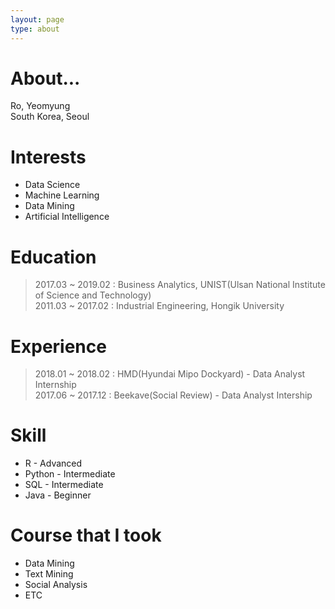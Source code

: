 ```yaml
---
layout: page
type: about
---
```


# About...
Ro, Yeomyung  
South Korea, Seoul

# Interests
* Data Science
* Machine Learning
* Data Mining
* Artificial Intelligence

# Education
> 2017.03 ~ 2019.02 : Business Analytics, UNIST(Ulsan National Institute of Science and Technology)  
  2011.03 ~ 2017.02 : Industrial Engineering, Hongik University

# Experience
> 2018.01 ~ 2018.02 : HMD(Hyundai Mipo Dockyard) - Data Analyst Internship  
  2017.06 ~ 2017.12 : Beekave(Social Review) - Data Analyst Intership

# Skill
* R - Advanced
* Python - Intermediate
* SQL - Intermediate
* Java - Beginner

# Course that I took
* Data Mining
* Text Mining
* Social Analysis
* ETC